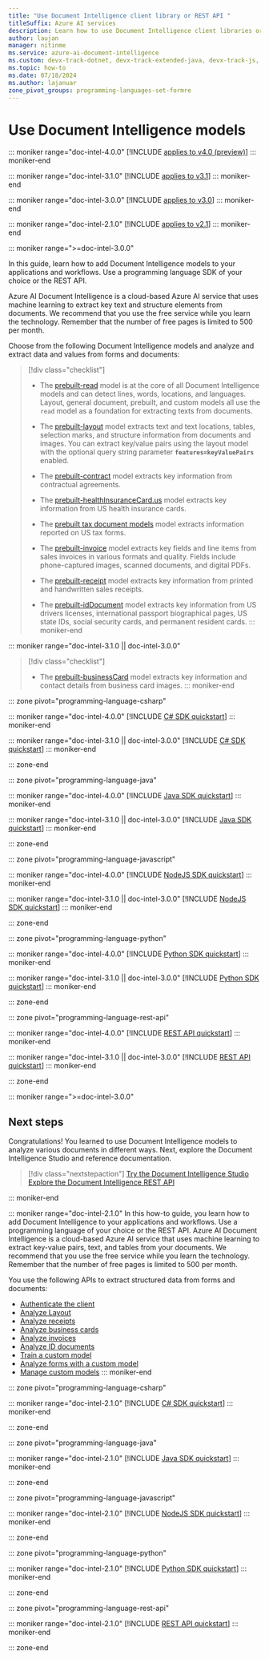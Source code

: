 ```yaml
---
title: "Use Document Intelligence client library or REST API "
titleSuffix: Azure AI services
description: Learn how to use Document Intelligence client libraries or REST API and create apps to extract key data from documents.
author: laujan
manager: nitinme
ms.service: azure-ai-document-intelligence
ms.custom: devx-track-dotnet, devx-track-extended-java, devx-track-js, devx-track-python, linux-related-content
ms.topic: how-to
ms.date: 07/18/2024
ms.author: lajanuar
zone_pivot_groups: programming-languages-set-formre
---
```


<!-- markdownlint-disable MD051 -->

# Use Document Intelligence models

::: moniker range="doc-intel-4.0.0"
[!INCLUDE [applies to v4.0 (preview)](../includes/applies-to-v40.md)]
::: moniker-end

::: moniker range="doc-intel-3.1.0"
[!INCLUDE [applies to v3.1](../includes/applies-to-v31.md)]
::: moniker-end

::: moniker range="doc-intel-3.0.0"
[!INCLUDE [applies to v3.0](../includes/applies-to-v30.md)]
::: moniker-end

::: moniker range="doc-intel-2.1.0"
[!INCLUDE [applies to v2.1](../includes/applies-to-v21.md)]
::: moniker-end

::: moniker range=">=doc-intel-3.0.0"

In this guide, learn how to add Document Intelligence models to your applications and workflows. Use a programming language SDK of your choice or the REST API.

Azure AI Document Intelligence is a cloud-based Azure AI service that uses machine learning to extract key text and structure elements from documents. We recommend that you use the free service while you learn the technology. Remember that the number of free pages is limited to 500 per month.

Choose from the following Document Intelligence models and analyze and extract data and values from forms and documents:

> [!div class="checklist"]
>
> - The [prebuilt-read](../concept-read.md) model is at the core of all Document Intelligence models and can detect lines, words, locations, and languages. Layout, general document, prebuilt, and custom models all use the `read` model as a foundation for extracting texts from documents.
>
> - The [prebuilt-layout](../concept-layout.md) model extracts text and text locations, tables, selection marks, and structure information from documents and images. You can extract key/value pairs using the layout model with the optional query string parameter **`features=keyValuePairs`** enabled.
>
> - The [prebuilt-contract](../concept-contract.md) model extracts key information from contractual agreements.
>
> - The [prebuilt-healthInsuranceCard.us](../concept-health-insurance-card.md) model extracts key information from US health insurance cards.
>
> - The [prebuilt tax document models](../concept-tax-document.md) model extracts information reported on US tax forms.
>
> - The [prebuilt-invoice](../concept-invoice.md) model extracts key fields and line items from sales invoices in various formats and quality. Fields include phone-captured images, scanned documents, and digital PDFs.
>
> - The [prebuilt-receipt](../concept-receipt.md) model extracts key information from printed and handwritten sales receipts.
>
> - The [prebuilt-idDocument](../concept-id-document.md) model extracts key information from US drivers licenses, international passport biographical pages, US state IDs, social security cards, and permanent resident cards.
::: moniker-end

::: moniker range="doc-intel-3.1.0 || doc-intel-3.0.0"
> [!div class="checklist"]
>
> - The [prebuilt-businessCard](../concept-business-card.md) model extracts key information and contact details from business card images.
::: moniker-end

::: zone pivot="programming-language-csharp"

::: moniker range="doc-intel-4.0.0"
[!INCLUDE [C# SDK quickstart](includes/v4-0/csharp-sdk.md)]
::: moniker-end

::: moniker range="doc-intel-3.1.0 || doc-intel-3.0.0"
[!INCLUDE [C# SDK quickstart](includes/v3-0/csharp-sdk.md)]
::: moniker-end

::: zone-end

::: zone pivot="programming-language-java"

::: moniker range="doc-intel-4.0.0"
[!INCLUDE [Java SDK quickstart](includes/v4-0/java-sdk.md)]
::: moniker-end

::: moniker range="doc-intel-3.1.0 || doc-intel-3.0.0"
[!INCLUDE [Java SDK quickstart](includes/v3-0/java-sdk.md)]
::: moniker-end

::: zone-end

::: zone pivot="programming-language-javascript"

::: moniker range="doc-intel-4.0.0"
[!INCLUDE [NodeJS SDK quickstart](includes/v4-0/javascript-sdk.md)]
::: moniker-end

::: moniker range="doc-intel-3.1.0 || doc-intel-3.0.0"
[!INCLUDE [NodeJS SDK quickstart](includes/v3-0/javascript-sdk.md)]
::: moniker-end

::: zone-end

::: zone pivot="programming-language-python"

::: moniker range="doc-intel-4.0.0"
[!INCLUDE [Python SDK quickstart](includes/v4-0/python-sdk.md)]
::: moniker-end

::: moniker range="doc-intel-3.1.0 || doc-intel-3.0.0"
[!INCLUDE [Python SDK quickstart](includes/v3-0/python-sdk.md)]
::: moniker-end

::: zone-end

::: zone pivot="programming-language-rest-api"

::: moniker range="doc-intel-4.0.0"
[!INCLUDE [REST API quickstart](includes/v4-0/rest-api.md)]
::: moniker-end

::: moniker range="doc-intel-3.1.0 || doc-intel-3.0.0"
[!INCLUDE [REST API quickstart](includes/v3-0/rest-api.md)]
::: moniker-end

::: zone-end

::: moniker range=">=doc-intel-3.0.0"

## Next steps

Congratulations! You learned to use Document Intelligence models to analyze various documents in different ways. Next, explore the Document Intelligence Studio and reference documentation.

>[!div class="nextstepaction"]
> [Try the Document Intelligence Studio](https://formrecognizer.appliedai.azure.com/studio) [Explore the Document Intelligence REST API](/rest/api/aiservices/document-models/analyze-document?view=rest-aiservices-2023-07-31&preserve-view=true&tabs=HTTP)

::: moniker-end

::: moniker range="doc-intel-2.1.0"
In this how-to guide, you learn how to add Document Intelligence to your applications and workflows. Use a programming language of your choice or the REST API. Azure AI Document Intelligence is a cloud-based Azure AI service that uses machine learning to extract key-value pairs, text, and tables from your documents. We recommend that you use the free service while you learn the technology. Remember that the number of free pages is limited to 500 per month.

You use the following APIs to extract structured data from forms and documents:

- [Authenticate the client](#authenticate-the-client)
- [Analyze Layout](#analyze-layout)
- [Analyze receipts](#analyze-receipts)
- [Analyze business cards](#analyze-business-cards)
- [Analyze invoices](#analyze-invoices)
- [Analyze ID documents](#analyze-id-documents)
- [Train a custom model](#train-a-custom-model)
- [Analyze forms with a custom model](#analyze-forms-with-a-custom-model)
- [Manage custom models](#manage-custom-models)
::: moniker-end

::: zone pivot="programming-language-csharp"

::: moniker range="doc-intel-2.1.0"
[!INCLUDE [C# SDK quickstart](includes/v2-1/csharp-sdk.md)]
::: moniker-end

::: zone-end

::: zone pivot="programming-language-java"

::: moniker range="doc-intel-2.1.0"
[!INCLUDE [Java SDK quickstart](includes/v2-1/java-sdk.md)]
::: moniker-end

::: zone-end

::: zone pivot="programming-language-javascript"

::: moniker range="doc-intel-2.1.0"
[!INCLUDE [NodeJS SDK quickstart](includes/v2-1/javascript-sdk.md)]
::: moniker-end

::: zone-end

::: zone pivot="programming-language-python"

::: moniker range="doc-intel-2.1.0"
[!INCLUDE [Python SDK quickstart](includes/v2-1/python-sdk.md)]
::: moniker-end

::: zone-end

::: zone pivot="programming-language-rest-api"

::: moniker range="doc-intel-2.1.0"
[!INCLUDE [REST API quickstart](includes/v2-1/rest-api.md)]
::: moniker-end

::: zone-end
